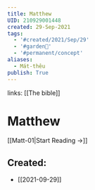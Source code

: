 ```yaml
---
title: Matthew
UID: 210929001448
created: 29-Sep-2021
tags:
  - '#created/2021/Sep/29'
  - '#garden🏡'
  - '#permanent/concept'
aliases:
  - Mát-thêu
publish: True
---
```

links: [[The bible]]
# Matthew

[[Matt-01|Start Reading →]]
## Created:
- [[2021-09-29]]
